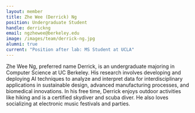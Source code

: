 ```yaml
---
layout: member
title: Zhe Wee (Derrick) Ng
position: Undergraduate Student
handle: derrickng
email: ngzhewee@berkeley.edu
image: /images/team/derrick-ng.jpg
alumni: true
current: "Position after lab: MS Student at UCLA"
---
```


Zhe Wee Ng, preferred name Derrick, is an undergraduate majoring in Computer Science at UC Berkeley. His research involves developing and deploying AI techniques to analyze and interpret data for interdisciplinary applications in sustainable design, advanced manufacturing processes, and biomedical innovations. In his free time, Derrick enjoys outdoor activities like hiking and is a certified skydiver and scuba diver. He also loves socializing at electronic music festivals and parties.
